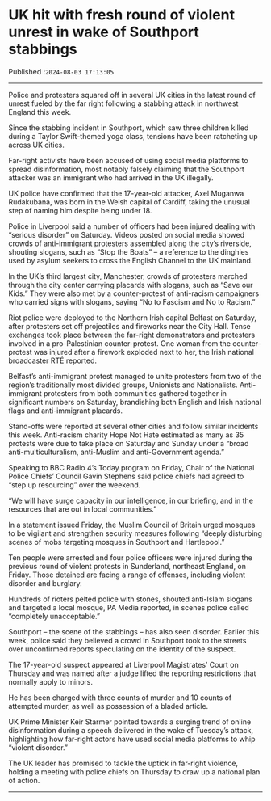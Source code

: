 # UK hit with fresh round of violent unrest in wake of Southport stabbings

Published :`2024-08-03 17:13:05`

---

Police and protesters squared off in several UK cities in the latest round of unrest fueled by the far right following a stabbing attack in northwest England this week.

Since the stabbing incident in Southport, which saw three children killed during a Taylor Swift-themed yoga class, tensions have been ratcheting up across UK cities.

Far-right activists have been accused of using social media platforms to spread disinformation, most notably falsely claiming that the Southport attacker was an immigrant who had arrived in the UK illegally.

UK police have confirmed that the 17-year-old attacker, Axel Muganwa Rudakubana, was born in the Welsh capital of Cardiff, taking the unusual step of naming him despite being under 18.

Police in Liverpool said a number of officers had been injured dealing with “serious disorder” on Saturday. Videos posted on social media showed crowds of anti-immigrant protesters assembled along the city’s riverside, shouting slogans, such as “Stop the Boats” – a reference to the dinghies used by asylum seekers to cross the English Channel to the UK mainland.

In the UK’s third largest city, Manchester, crowds of protesters marched through the city center carrying placards with slogans, such as “Save our Kids.” They were also met by a counter-protest of anti-racism campaigners who carried signs with slogans, saying “No to Fascism and No to Racism.”

Riot police were deployed to the Northern Irish capital Belfast on Saturday, after protesters set off projectiles and fireworks near the City Hall. Tense exchanges took place between the far-right demonstrators and protesters involved in a pro-Palestinian counter-protest. One woman from the counter-protest was injured after a firework exploded next to her, the Irish national broadcaster RTÉ reported.

Belfast’s anti-immigrant protest managed to unite protesters from two of the region’s traditionally most divided groups, Unionists and Nationalists. Anti-immigrant protesters from both communities gathered together in significant numbers on Saturday, brandishing both English and Irish national flags and anti-immigrant placards.

Stand-offs were reported at several other cities and follow similar incidents this week. Anti-racism charity Hope Not Hate estimated as many as 35 protests were due to take place on Saturday and Sunday under a “broad anti-multiculturalism, anti-Muslim and anti-Government agenda.”

Speaking to BBC Radio 4’s Today program on Friday, Chair of the National Police Chiefs’ Council Gavin Stephens said police chiefs had agreed to “step up resourcing” over the weekend.

“We will have surge capacity in our intelligence, in our briefing, and in the resources that are out in local communities.”

In a statement issued Friday, the Muslim Council of Britain urged mosques to be vigilant and strengthen security measures following “deeply disturbing scenes of mobs targeting mosques in Southport and Hartlepool.”

Ten people were arrested and four police officers were injured during the previous round of violent protests in Sunderland, northeast England, on Friday. Those detained are facing a range of offenses, including violent disorder and burglary.

Hundreds of rioters pelted police with stones, shouted anti-Islam slogans and targeted a local mosque, PA Media reported, in scenes police called “completely unacceptable.”

Southport – the scene of the stabbings – has also seen disorder. Earlier this week, police said they believed a crowd in Southport took to the streets over unconfirmed reports speculating on the identity of the suspect.

The 17-year-old suspect appeared at Liverpool Magistrates’ Court on Thursday and was named after a judge lifted the reporting restrictions that normally apply to minors.

He has been charged with three counts of murder and 10 counts of attempted murder, as well as possession of a bladed article.

UK Prime Minister Keir Starmer pointed towards a surging trend of online disinformation during a speech delivered in the wake of Tuesday’s attack, highlighting how far-right actors have used social media platforms to whip “violent disorder.”

The UK leader has promised to tackle the uptick in far-right violence, holding a meeting with police chiefs on Thursday to draw up a national plan of action.

---

